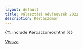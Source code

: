 ```yaml
---
layout: default
title: Választási névjegyzék 2022
description: Kercaszomor
---
```


{% include Kercaszomor.html %}

[Vissza](./)